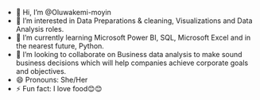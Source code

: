 - 👋 Hi, I’m @Oluwakemi-moyin
- 👀 I’m interested in Data Preparations & cleaning, Visualizations and Data Analysis roles.
- 🌱 I’m currently learning Microsoft Power BI, SQL, Microsoft Excel and in the nearest future, Python.
- 💞️ I’m looking to collaborate on Business data analysis to make sound business decisions which will help companies achieve corporate goals and objectives.
- 😄 Pronouns: She/Her
- ⚡ Fun fact: I love food😊😊

<!---
Oluwakemi-moyin/Oluwakemi-moyin is a ✨ special ✨ repository because its `README.md` (this file) appears on your GitHub profile.
You can click the Preview link to take a look at your changes.
--->
